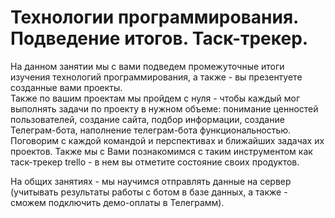 # Технологии программирования. Подведение итогов. Таск-трекер.
На данном занятии мы с вами подведем промежуточные итоги изучения технологий программирования, а также - вы презентуете созданные вами проекты.  
Также по вашим проектам мы пройдем с нуля - чтобы каждый мог выполнять задачи по проекту в нужном объеме: понимание ценностей пользователей, создание сайта, подбор информации, создание Телеграм-бота, наполнение телеграм-бота функциональностью.  Поговорим с каждой командой и перспективах и ближайших задачах их проектов.
Также мы с Вами познакомимся с таким инструментом как таск-трекер trello - в нем вы отметите состояние своих продуктов.

На общих занятиях - мы научимся отправлять данные на сервер (учитывать результаты работы с ботом в базе данных, а также - сможем подключить демо-оплаты в Телеграмм).